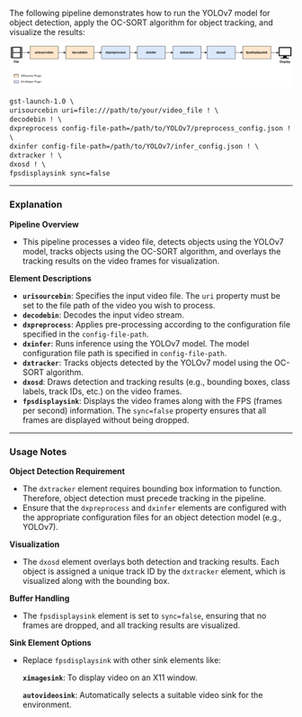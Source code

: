 
The following pipeline demonstrates how to run the YOLOv7 model for object detection, apply the OC-SORT algorithm for object tracking, and visualize the results:

![](./../../resources/object_detection_mot.png)

```
gst-launch-1.0 \
urisourcebin uri=file:///path/to/your/video_file ! \
decodebin ! \
dxpreprocess config-file-path=/path/to/YOLOv7/preprocess_config.json ! \
dxinfer config-file-path=/path/to/YOLOv7/infer_config.json ! \
dxtracker ! \
dxosd ! \
fpsdisplaysink sync=false
```

---

### **Explanation**

**Pipeline Overview**

- This pipeline processes a video file, detects objects using the YOLOv7 model, tracks objects using the OC-SORT algorithm, and overlays the tracking results on the video frames for visualization.

**Element Descriptions**

- **`urisourcebin`**: Specifies the input video file. The `uri` property must be set to the file path of the video you wish to process.
- **`decodebin`**: Decodes the input video stream.
- **`dxpreprocess`**: Applies pre-processing according to the configuration file specified in the `config-file-path`.
- **`dxinfer`**: Runs inference using the YOLOv7 model. The model configuration file path is specified in `config-file-path`.
- **`dxtracker`**: Tracks objects detected by the YOLOv7 model using the OC-SORT algorithm.
- **`dxosd`**: Draws detection and tracking results (e.g., bounding boxes, class labels, track IDs, etc.) on the video frames.
- **`fpsdisplaysink`**: Displays the video frames along with the FPS (frames per second) information. The `sync=false` property ensures that all frames are displayed without being dropped.

---

### **Usage Notes**

**Object Detection Requirement**

- The `dxtracker` element requires bounding box information to function. Therefore, object detection must precede tracking in the pipeline.
- Ensure that the `dxpreprocess` and `dxinfer` elements are configured with the appropriate configuration files for an object detection model (e.g., YOLOv7).

**Visualization**

- The `dxosd` element overlays both detection and tracking results. Each object is assigned a unique track ID by the `dxtracker` element, which is visualized along with the bounding box.

**Buffer Handling**

- The `fpsdisplaysink` element is set to `sync=false`, ensuring that no frames are dropped, and all tracking results are visualized.

**Sink Element Options**

- Replace `fpsdisplaysink` with other sink elements like:

    **`ximagesink`**: To display video on an X11 window.
    
    **`autovideosink`**: Automatically selects a suitable video sink for the environment.